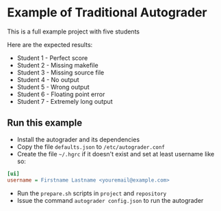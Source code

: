 # Example of Traditional Autograder

This is a full example project with five students

Here are the expected results:

-   Student 1 - Perfect score
-   Student 2 - Missing makefile
-   Student 3 - Missing source file
-   Student 4 - No output
-   Student 5 - Wrong output
-   Student 6 - Floating point error
-   Student 7 - Extremely long output

## Run this example

-   Install the autograder and its dependencies
-   Copy the file `defaults.json` to `/etc/autograder.conf`
-   Create the file `~/.hgrc` if it doesn't exist and set at least username like so:

```ini
[ui]
username = Firstname Lastname <youremail@example.com>
```

-   Run the `prepare.sh` scripts in `project` and `repository`
-   Issue the command `autograder config.json` to run the autograder
